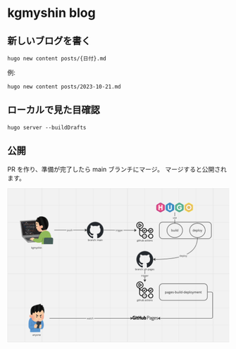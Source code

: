 # kgmyshin blog

## 新しいブログを書く

```
hugo new content posts/{日付}.md
```

例:

```
hugo new content posts/2023-10-21.md
```

## ローカルで見た目確認

```
hugo server --buildDrafts
```

## 公開

PR を作り、準備が完了したら main ブランチにマージ。
マージすると公開されます。

![構成図](readme-assets/architecture.png)
